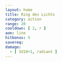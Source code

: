```yaml
---
layout: home
title: Ring des Lichts
category: action
range: 20
cooldown: [ 2, r ]
aoe: line
hitbonus: 5
savereq:
damage:
  - [ 3d10+1, radiant ]
---
```

